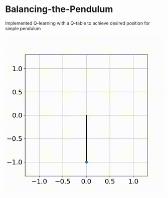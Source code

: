 # Balancing-the-Pendulum
Implemented Q-learning with a Q-table to achieve desired position for simple pendulum


<img src ='assets/pendulum.gif'>

